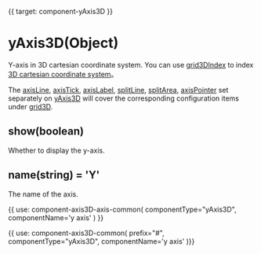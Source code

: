 {{ target: component-yAxis3D }}

# yAxis3D(Object)

Y-axis in 3D cartesian coordinate system.
You can use [grid3DIndex](~yAxis3D.grid3DIndex) to index [3D cartesian coordinate system](~grid3D)。

The [axisLine](~yAxis3D.axisLine), [axisTick](~yAxis3D.axisTick), [axisLabel](~yAxis3D.axisLabel), [splitLine](~yAxis3D.splitLine), [splitArea](~yAxis3D.splitArea), [axisPointer](~yAxis3D.axisPointer) set separately on [yAxis3D](~yAxis3D) will cover the corresponding configuration items under [grid3D](~grid3D).

## show(boolean)

Whether to display the y-axis.

## name(string) = 'Y'

The name of the axis.

{{ use: component-axis3D-axis-common(
    componentType="yAxis3D",
    componentName='y axis'
) }}

{{ use: component-axis3D-common(
    prefix="#",
    componentType="yAxis3D",
    componentName='y axis'
)}}
